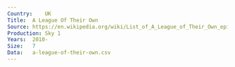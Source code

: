 ```yaml
---
Country:	UK
Title:	A League Of Their Own
Source:	https://en.wikipedia.org/wiki/List_of_A_League_of_Their_Own_episodes
Production:	Sky 1
Years:	2010-
Size:	7
Data:	a-league-of-their-own.csv
---
```

